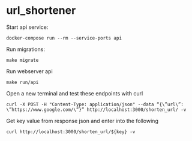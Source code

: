 # url_shortener

Start api service:

`docker-compose run --rm --service-ports api`

Run migrations:

`make migrate`

Run webserver api

`make run/api`

Open a new terminal and test these endpoints with curl

`curl -X POST -H "Content-Type: application/json" --data “{\”url\”: \”https://www.google.com/\”}” http://localhost:3000/shorten_url/ -v`

Get key value from response json and enter into the following

`curl http://localhost:3000/shorten_url/${key} -v`
